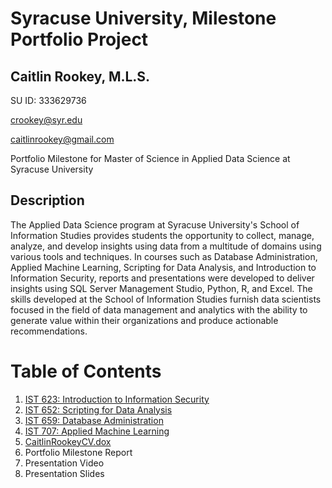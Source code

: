 # Syracuse University, Milestone Portfolio Project
## Caitlin Rookey, M.L.S.

SU ID: 333629736

crookey@syr.edu

caitlinrookey@gmail.com

Portfolio Milestone for Master of Science in Applied Data Science at Syracuse University

## Description 

The Applied Data Science program at Syracuse University's School of Information Studies provides students the opportunity to collect, manage, analyze, and develop insights using data from a multitude of domains using various tools and techniques. In courses such as Database Administration, Applied Machine Learning, Scripting for Data Analysis, and Introduction to Information Security, reports and presentations were developed to deliver insights using SQL Server Management Studio, Python, R, and Excel. The skills developed at the School of Information Studies furnish data scientists focused in the field of data management and analytics with the ability to generate value within their organizations and produce actionable recommendations.

# Table of Contents

1. [IST 623: Introduction to Information Security](https://github.com/cadyannn/portfolio/tree/main/IST%20623)
2. [IST 652: Scripting for Data Analysis](https://github.com/cadyannn/portfolio/tree/main/IST%20652)
3. [IST 659: Database Administration](https://github.com/cadyannn/portfolio/tree/main/IST%20659)
4. [IST 707: Applied Machine Learning](https://github.com/cadyannn/portfolio/tree/main/IST%20707)
5. [CaitlinRookeyCV.dox](https://github.com/cadyannn/portfolio/blob/main/CaitlinRookeyCV.docx)
6. Portfolio Milestone Report
7. Presentation Video
8. Presentation Slides
